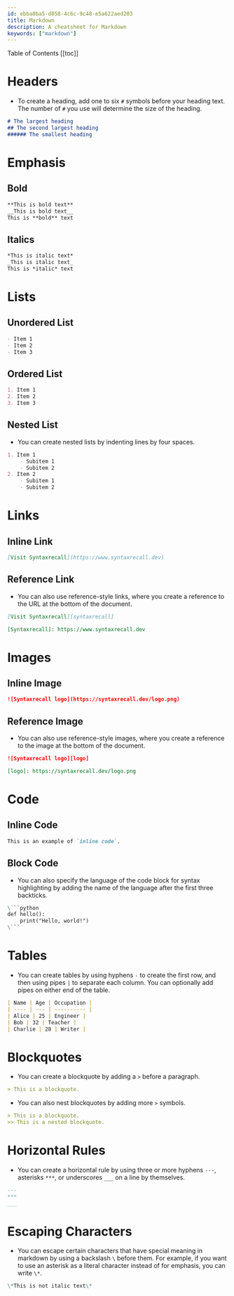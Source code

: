 ```yaml
---
id: ebba0ba5-d058-4c6c-9c48-e5a622aed203
title: Markdown
description: A cheatsheet for Markdown
keywords: ["markdown"]
---
```


Table of Contents
[[toc]]

# Headers

- To create a heading, add one to six `#` symbols before your heading text. The number of `#` you use will determine the size of the heading.

```markdown
# The largest heading
## The second largest heading
###### The smallest heading
```

# Emphasis

## Bold

```markdown
**This is bold text**
__This is bold text__
This is **bold** text
```

## Italics

```markdown
*This is italic text*
_This is italic text_
This is *italic* text
```

# Lists

## Unordered List

```markdown
- Item 1
- Item 2
- Item 3
```

## Ordered List

```markdown
1. Item 1
2. Item 2
3. Item 3
```

## Nested List

- You can create nested lists by indenting lines by four spaces.

```markdown
1. Item 1
    - Subitem 1
    - Subitem 2
2. Item 2
    - Subitem 1
    - Subitem 2
```

# Links

## Inline Link

```markdown
[Visit Syntaxrecall](https://www.syntaxrecall.dev)
```

## Reference Link

- You can also use reference-style links, where you create a reference to the URL at the bottom of the document.

```markdown
[Visit Syntaxrecall][syntaxrecall]

[Syntaxrecall]: https://www.syntaxrecall.dev
```

# Images

## Inline Image

```markdown
![Syntaxrecall logo](https://syntaxrecall.dev/logo.png)
```

## Reference Image

- You can also use reference-style images, where you create a reference to the image at the bottom of the document.

```markdown
![Syntaxrecall logo][logo]

[logo]: https://syntaxrecall.dev/logo.png
```

# Code

## Inline Code

```markdown
This is an example of `inline code`.
```

## Block Code

- You can also specify the language of the code block for syntax highlighting by adding the name of the language after the first three backticks.

```markdown
\```python
def hello():
    print("Hello, world!")
\```
```


# Tables

- You can create tables by using hyphens `-` to create the first row, and then using pipes `|` to separate each column. You can optionally add pipes on either end of the table.

```markdown
| Name | Age | Occupation |
| ---- | --- | ---------- |
| Alice | 25 | Engineer |
| Bob | 32 | Teacher |
| Charlie | 28 | Writer |
```

# Blockquotes

- You can create a blockquote by adding a `>` before a paragraph.

```markdown
> This is a blockquote.
```

- You can also nest blockquotes by adding more `>` symbols.

```markdown
> This is a blockquote.
>> This is a nested blockquote.
```

# Horizontal Rules

- You can create a horizontal rule by using three or more hyphens `---`, asterisks `***`, or underscores `___` on a line by themselves.

```markdown
---
***
___
```

# Escaping Characters

- You can escape certain characters that have special meaning in markdown by using a backslash `\` before them. For example, if you want to use an asterisk as a literal character instead of for emphasis, you can write `\*`.

```markdown
\*This is not italic text\*
```
